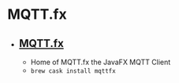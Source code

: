 # MQTT.fx
- [MQTT.fx](http://www.mqttfx.org/)
  - 
  - Home of MQTT.fx the JavaFX MQTT Client
  - `brew cask install mqttfx`
